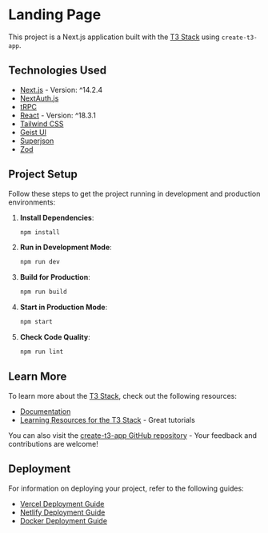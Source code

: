 # Landing Page

This project is a Next.js application built with the [T3 Stack](https://create.t3.gg/) using `create-t3-app`.

## Technologies Used

- [Next.js](https://nextjs.org) - Version: ^14.2.4
- [NextAuth.js](https://next-auth.js.org)
- [tRPC](https://trpc.io)
- [React](https://reactjs.org) - Version: ^18.3.1
- [Tailwind CSS](https://tailwindcss.com)
- [Geist UI](https://geist-ui.dev)
- [Superjson](https://superjson.dev)
- [Zod](https://zod.dev)

## Project Setup

Follow these steps to get the project running in development and production environments:

1. **Install Dependencies**:
   ```bash
   npm install
   ```

2. **Run in Development Mode**:
   ```bash
   npm run dev
   ```

3. **Build for Production**:
   ```bash
   npm run build
   ```

4. **Start in Production Mode**:
   ```bash
   npm start
   ```

5. **Check Code Quality**:
   ```bash
   npm run lint
   ```

## Learn More

To learn more about the [T3 Stack](https://create.t3.gg/), check out the following resources:

- [Documentation](https://create.t3.gg/)
- [Learning Resources for the T3 Stack](https://create.t3.gg/en/faq#what-learning-resources-are-currently-available) - Great tutorials

You can also visit the [create-t3-app GitHub repository](https://github.com/t3-oss/create-t3-app) - Your feedback and contributions are welcome!

## Deployment

For information on deploying your project, refer to the following guides:

- [Vercel Deployment Guide](https://create.t3.gg/en/deployment/vercel)
- [Netlify Deployment Guide](https://create.t3.gg/en/deployment/netlify)
- [Docker Deployment Guide](https://create.t3.gg/en/deployment/docker)

